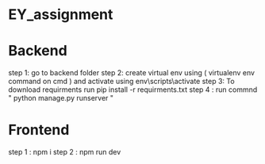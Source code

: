 # EY_assignment

<h1> Backend </h1>

step 1: go to backend folder 
step 2: create virtual env using ( virtualenv env command on cmd ) and activate using env\scripts\activate 
step 3: To download requirments run pip install -r requirments.txt 
step 4 :  run commnd " python manage.py runserver " 

<h1> Frontend </h1>

step 1 : npm i 
step 2 : npm run dev 

